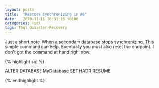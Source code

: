 ```yaml
---
layout: posts
title:  "Restore synchronizing in AG"
date:   2020-11-11 10:31:16 +0100
categories: TSql
tags: TSql Disaster-Recovery
---
```


Just a short note. When a secondary database stops synchronizing. This simple command can help. Eventually you must also reset the endpoint. I don't got the command at hand right now.

{% highlight sql %}

ALTER DATABASE MyDatabase SET HADR RESUME

{% endhighlight %}
